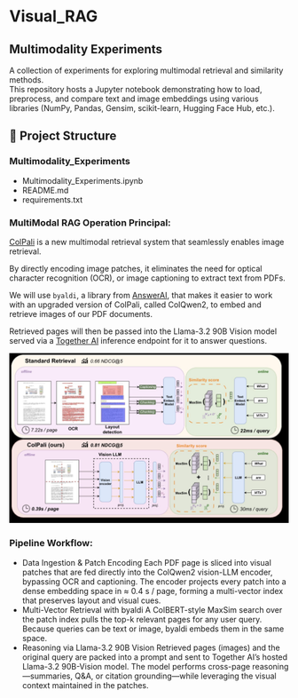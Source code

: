 # Visual_RAG
## Multimodality Experiments

A collection of experiments for exploring multimodal retrieval and similarity methods.  
This repository hosts a Jupyter notebook demonstrating how to load, preprocess, and compare text and image embeddings using various libraries (NumPy, Pandas, Gensim, scikit-learn, Hugging Face Hub, etc.).

## 📂 Project Structure

### **Multimodality_Experiments**
-  Multimodality_Experiments.ipynb
-  README.md
-  requirements.txt


### **MultiModal RAG Operation Principal:**

[ColPali](https://arxiv.org/abs/2407.01449) is a new multimodal retrieval system that seamlessly enables image retrieval.

By directly encoding image patches, it eliminates the need for optical character recognition (OCR), or image captioning to extract text from PDFs.

We will use `byaldi`, a library from [AnswerAI](https://www.answer.ai/), that makes it easier to work with an upgraded version of ColPali, called ColQwen2, to embed and retrieve images of our PDF documents.

Retrieved pages will then be passed into the Llama-3.2 90B Vision model served via a [Together AI](https://www.together.ai/) inference endpoint for it to answer questions.

![ColPali vs Standard Retrieval Pipeline](images/Colpali_vs_Standard.png)

### **Pipeline Workflow:**
- Data Ingestion & Patch Encoding
Each PDF page is sliced into visual patches that are fed directly into the ColQwen2 vision-LLM encoder, bypassing OCR and captioning. The encoder projects every patch into a dense embedding space in ≈ 0.4 s / page, forming a multi-vector index that preserves layout and visual cues.
- Multi-Vector Retrieval with byaldi
A ColBERT-style MaxSim search over the patch index pulls the top-k relevant pages for any user query. Because queries can be text or image, byaldi embeds them in the same space.
- Reasoning via Llama-3.2 90B Vision
Retrieved pages (images) and the original query are packed into a prompt and sent to Together AI’s hosted Llama-3.2 90B-Vision model. The model performs cross-page reasoning—summaries, Q&A, or citation grounding—while leveraging the visual context maintained in the patches.


